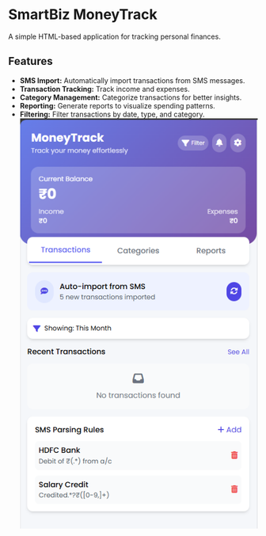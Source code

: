 # SmartBiz MoneyTrack

A simple HTML-based application for tracking personal finances.

## Features

*   **SMS Import:** Automatically import transactions from SMS messages.
*   **Transaction Tracking:** Track income and expenses.
*   **Category Management:** Categorize transactions for better insights.
*   **Reporting:** Generate reports to visualize spending patterns.
*   **Filtering:** Filter transactions by date, type, and category.
![alt text](image.png)